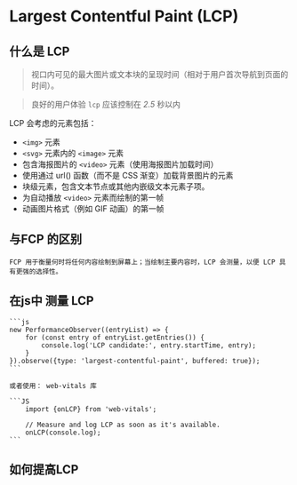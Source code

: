 # Largest Contentful Paint (LCP)

## 什么是 LCP

  > 视口内可见的最大图片或文本块的呈现时间（相对于用户首次导航到页面的时间）。

  > 良好的用户体验 `lcp` 应该控制在 *2.5* 秒以内


  LCP 会考虑的元素包括：

  - `<img>` 元素
  - `<svg>` 元素内的 `<image>` 元素
  - 包含海报图片的 `<video>` 元素（使用海报图片加载时间）
  - 使用通过 url() 函数（而不是 CSS 渐变）加载背景图片的元素
  - 块级元素，包含文本节点或其他内嵌级文本元素子项。
  - 为自动播放 `<video>` 元素而绘制的第一帧
  - 动画图片格式（例如 GIF 动画）的第一帧

## 与FCP 的区别

    FCP 用于衡量何时将任何内容绘制到屏幕上；当绘制主要内容时，LCP 会测量，以便 LCP 具有更强的选择性。


## 在js中 测量 LCP

    ```js
    new PerformanceObserver((entryList) => {
        for (const entry of entryList.getEntries()) {
            console.log('LCP candidate:', entry.startTime, entry);
        }
    }).observe({type: 'largest-contentful-paint', buffered: true});
    ```

    或者使用： web-vitals 库

    ```JS
        import {onLCP} from 'web-vitals';

        // Measure and log LCP as soon as it's available.
        onLCP(console.log);
    ```

## 如何提高LCP
